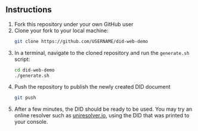 ## Instructions
1. Fork this repository under your own GitHub user
2. Clone your fork to your local machine:
   ```sh
   git clone https://github.com/USERNAME/did-web-demo
   ```
3. In a terminal, navigate to the cloned repository and run the `generate.sh` script:
   ```sh
   cd did-web-demo
   ./generate.sh
   ```
4. Push the repository to publish the newly created DID document
   ```sh
   git push
   ```
5. After a few minutes, the DID should be ready to be used. You may try an
   online resolver such as [uniresolver.io](https://dev.uniresolver.io/), using the DID that was
   printed to your console.
